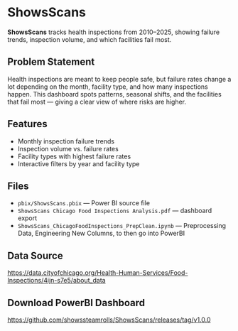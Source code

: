 # ShowsScans

**ShowsScans** tracks health inspections from 2010–2025, showing failure trends, inspection volume, and which facilities fail most.

## Problem Statement
Health inspections are meant to keep people safe, but failure rates change a lot depending on the month, facility type, and how many inspections happen. This dashboard spots patterns, seasonal shifts, and the facilities that fail most — giving a clear view of where risks are higher.

## Features
- Monthly inspection failure trends
- Inspection volume vs. failure rates
- Facility types with highest failure rates
- Interactive filters by year and facility type

## Files
- `pbix/ShowsScans.pbix` — Power BI source file
- `ShowsScans Chicago Food Inspections Analysis.pdf` — dashboard export
- `ShowsScans_ChicagoFoodInspections_PrepClean.ipynb` — Preprocessing Data, Engineering New Columns, to then go into PowerBI

## Data Source
https://data.cityofchicago.org/Health-Human-Services/Food-Inspections/4ijn-s7e5/about_data

## Download PowerBI Dashboard
https://github.com/showssteamrolls/ShowsScans/releases/tag/v1.0.0
